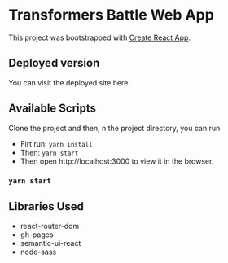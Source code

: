 # Transformers Battle Web App
This project was bootstrapped with [Create React App](https://github.com/facebook/create-react-app).

## Deployed version

You can visit the deployed site here: 

## Available Scripts

Clone the project and then, n the project directory, you can run

- Firt run: `yarn install`
- Then: `yarn start`
- Then open http://localhost:3000 to view it in the browser.

### `yarn start`

## Libraries Used

- react-router-dom
- gh-pages 
- semantic-ui-react
- node-sass


